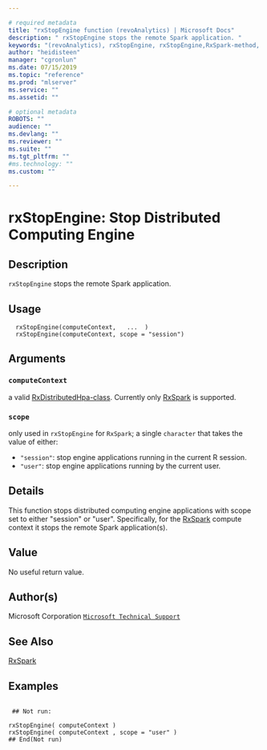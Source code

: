 ```yaml
--- 

# required metadata 
title: "rxStopEngine function (revoAnalytics) | Microsoft Docs" 
description: " rxStopEngine stops the remote Spark application. " 
keywords: "(revoAnalytics), rxStopEngine, rxStopEngine,RxSpark-method, rxStopEngine,RxDistributedHpa-method, rxStopEngine,RxHadoopMR-method, rxStopEngine,RxInSqlServer-method, rxStopEngine,RxLsfCluster-method, computecontext" 
author: "heidisteen" 
manager: "cgronlun" 
ms.date: 07/15/2019
ms.topic: "reference" 
ms.prod: "mlserver" 
ms.service: "" 
ms.assetid: "" 

# optional metadata 
ROBOTS: "" 
audience: "" 
ms.devlang: "" 
ms.reviewer: "" 
ms.suite: "" 
ms.tgt_pltfrm: "" 
#ms.technology: "" 
ms.custom: "" 

--- 
```









 # rxStopEngine: Stop Distributed Computing Engine 
 ## Description

`rxStopEngine` stops the remote Spark application.


 ## Usage

```   
  rxStopEngine(computeContext,   ...  )
  rxStopEngine(computeContext, scope = "session")

```

 ## Arguments



 ### `computeContext`
 a valid [RxDistributedHpa-class](RxDistributedHpa-class.md). Currently only [RxSpark](RxSpark.md) is supported.  



 ### `scope`
 only used in `rxStopEngine` for `RxSpark`; a single `character` that takes the value of either:  
*   `"session"`: stop engine applications running in the current R session. 
*   `"user"`: stop engine applications running by the current user. 





 ## Details

This function stops distributed computing engine applications with
scope set to either "session" or "user". Specifically, for the
[RxSpark](RxSpark.md) compute context it stops the remote Spark
application(s).


 ## Value

No useful return value.

 ## Author(s)

Microsoft Corporation [`Microsoft Technical Support`](https://go.microsoft.com/fwlink/?LinkID=698556&clcid=0x409)



 ## See Also

[RxSpark](RxSpark.md)

 ## Examples

 ```

  ## Not run:

rxStopEngine( computeContext )
rxStopEngine( computeContext , scope = "user" )
 ## End(Not run) 
```



